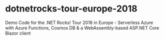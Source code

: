 # dotnetrocks-tour-europe-2018
Demo Code for the .NET Rocks! Tour 2018 in Europe - Serverless Azure with Azure Functions, Cosmos DB &amp; a WebAssembly-based ASP.NET Core Blazor client
